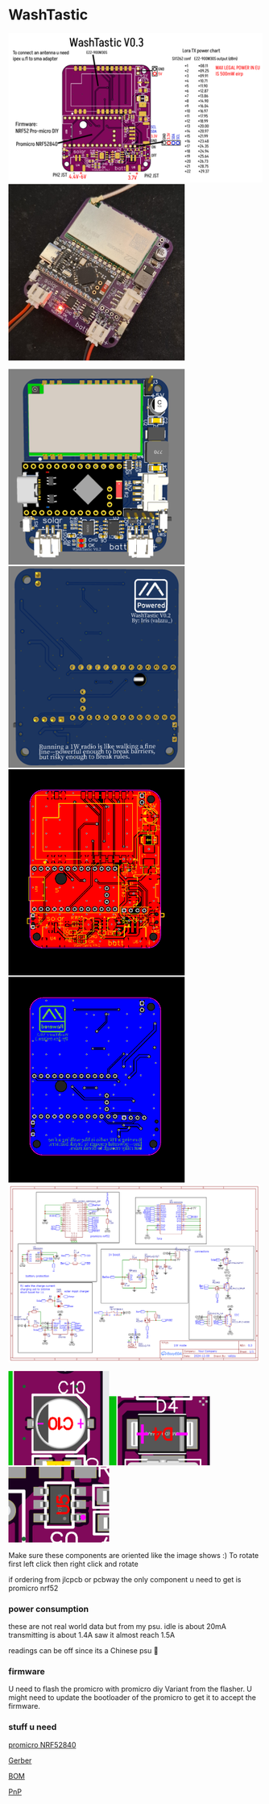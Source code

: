 # WashTastic

<img src="./pics/WashTastic Diagram V0.3.png" width="550">

<img src="./pics/Assembled.jpg" width="350"> 

<img src="./pics/top.png" width="350"><img src="./pics/bottom.png" width="350">
<img src="./pics/top_layout.png" width="350"><img src="./pics/bottom_layout.png" width="350">
<img src="./pics/Schematic_1W-meshtastic-node.png" width="500">

<img src="./pics/capacitor_orientation.png" width="200"><img src="./pics/diode_orientation.png" width="200"><img src="./pics/ic_orientation.png" width="200">

Make sure these components are oriented like the image shows :)
To rotate first left click then right click and rotate

if ordering from jlcpcb or pcbway the only component u need to get is promicro nrf52

### power consumption 

these are not real world data but from my psu.
idle is about 20mA
transmitting is about 1.4A saw it almost reach 1.5A

readings can be off since its a Chinese psu 🤣

### firmware 

U need to flash the promicro with promicro diy Variant from the flasher.
U might need to update the bootloader of the promicro to get it to accept the firmware.
### stuff u need

[promicro NRF52840](https://vi.aliexpress.com/item/1005007040333351.html)




[Gerber](./Gerber_WashTastic-1W-meshtastic-nodezip.zip)

[BOM](./BOM_WashTastic-1W-meshtastic-node_V0.2.csv)

[PnP](./PickAndPlace_WashTastic-1W-meshtastic-node_V0.2.csv)

